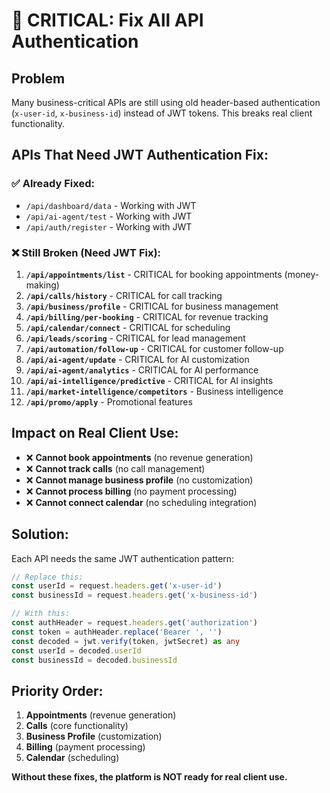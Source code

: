 # 🚨 CRITICAL: Fix All API Authentication

## Problem
Many business-critical APIs are still using old header-based authentication (`x-user-id`, `x-business-id`) instead of JWT tokens. This breaks real client functionality.

## APIs That Need JWT Authentication Fix:

### ✅ Already Fixed:
- `/api/dashboard/data` - Working with JWT
- `/api/ai-agent/test` - Working with JWT  
- `/api/auth/register` - Working with JWT

### ❌ Still Broken (Need JWT Fix):
1. **`/api/appointments/list`** - CRITICAL for booking appointments (money-making)
2. **`/api/calls/history`** - CRITICAL for call tracking
3. **`/api/business/profile`** - CRITICAL for business management
4. **`/api/billing/per-booking`** - CRITICAL for revenue tracking
5. **`/api/calendar/connect`** - CRITICAL for scheduling
6. **`/api/leads/scoring`** - CRITICAL for lead management
7. **`/api/automation/follow-up`** - CRITICAL for customer follow-up
8. **`/api/ai-agent/update`** - CRITICAL for AI customization
9. **`/api/ai-agent/analytics`** - CRITICAL for AI performance
10. **`/api/ai-intelligence/predictive`** - CRITICAL for AI insights
11. **`/api/market-intelligence/competitors`** - Business intelligence
12. **`/api/promo/apply`** - Promotional features

## Impact on Real Client Use:
- ❌ **Cannot book appointments** (no revenue generation)
- ❌ **Cannot track calls** (no call management)
- ❌ **Cannot manage business profile** (no customization)
- ❌ **Cannot process billing** (no payment processing)
- ❌ **Cannot connect calendar** (no scheduling integration)

## Solution:
Each API needs the same JWT authentication pattern:

```typescript
// Replace this:
const userId = request.headers.get('x-user-id')
const businessId = request.headers.get('x-business-id')

// With this:
const authHeader = request.headers.get('authorization')
const token = authHeader.replace('Bearer ', '')
const decoded = jwt.verify(token, jwtSecret) as any
const userId = decoded.userId
const businessId = decoded.businessId
```

## Priority Order:
1. **Appointments** (revenue generation)
2. **Calls** (core functionality) 
3. **Business Profile** (customization)
4. **Billing** (payment processing)
5. **Calendar** (scheduling)

**Without these fixes, the platform is NOT ready for real client use.**



